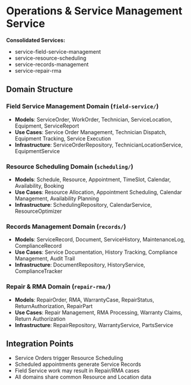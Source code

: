 # Operations & Service Management Service

**Consolidated Services:**
- service-field-service-management
- service-resource-scheduling
- service-records-management
- service-repair-rma

## Domain Structure

### Field Service Management Domain (`field-service/`)
- **Models**: ServiceOrder, WorkOrder, Technician, ServiceLocation, Equipment, ServiceReport
- **Use Cases**: Service Order Management, Technician Dispatch, Equipment Tracking, Service Execution
- **Infrastructure**: ServiceOrderRepository, TechnicianLocationService, EquipmentService

### Resource Scheduling Domain (`scheduling/`)
- **Models**: Schedule, Resource, Appointment, TimeSlot, Calendar, Availability, Booking
- **Use Cases**: Resource Allocation, Appointment Scheduling, Calendar Management, Availability Planning
- **Infrastructure**: SchedulingRepository, CalendarService, ResourceOptimizer

### Records Management Domain (`records/`)
- **Models**: ServiceRecord, Document, ServiceHistory, MaintenanceLog, ComplianceRecord
- **Use Cases**: Service Documentation, History Tracking, Compliance Management, Audit Trail
- **Infrastructure**: DocumentRepository, HistoryService, ComplianceTracker

### Repair & RMA Domain (`repair-rma/`)
- **Models**: RepairOrder, RMA, WarrantyCase, RepairStatus, ReturnAuthorization, RepairPart
- **Use Cases**: Repair Management, RMA Processing, Warranty Claims, Return Authorization
- **Infrastructure**: RepairRepository, WarrantyService, PartsService

## Integration Points
- Service Orders trigger Resource Scheduling
- Scheduled appointments generate Service Records
- Field Service work may result in Repair/RMA cases
- All domains share common Resource and Location data
